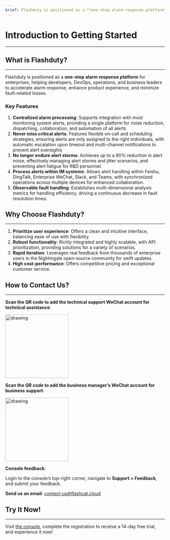 ```yaml
---
brief: Flashduty is positioned as a **one-stop alarm response platform** for enterprises, helping developers, DevOps, operations, and business leaders to accelerate alarm response, enhance product experience, and minimize fault-related losses.
---
```


# Introduction to Getting Started

---

## What is Flashduty?
---

Flashduty is positioned as a **one-stop alarm response platform** for enterprises, helping developers, DevOps, operations, and business leaders to accelerate alarm response, enhance product experience, and minimize fault-related losses.

### Key Features
1. **Centralized alarm processing**: Supports integration with most monitoring system alerts, providing a single platform for noise reduction, dispatching, collaboration, and automation of all alerts
2. **Never miss critical alerts**: Features flexible on-call and scheduling strategies, ensuring alerts are only assigned to the right individuals, with automatic escalation upon timeout and multi-channel notifications to prevent alert oversights
3. **No longer endure alert storms**: Achieves up to a 90% reduction in alert noise, effectively managing alert storms and jitter scenarios, and preventing alert fatigue for R&D personnel.
4. **Process alerts within IM systems**: Allows alert handling within Feishu, DingTalk, Enterprise WeChat, Slack, and Teams, with synchronized operations across multiple devices for enhanced collaboration.
5. **Observable fault handling**: Establishes multi-dimensional analysis metrics for handling efficiency, driving a continuous decrease in fault resolution times.

## Why Choose Flashduty?
---
1. **Prioritize user experience**: Offers a clean and intuitive interface, balancing ease of use with flexibility.
2. **Robust functionality**: Richly integrated and highly scalable, with API prioritization, providing solutions for a variety of scenarios.
3. **Rapid iteration**: Leverages real feedback from thousands of enterprise users in the Nightingale open-source community for swift updates.
4. **High cost-performance**: Offers competitive pricing and exceptional customer service.

## How to Contact Us?
---
**Scan the QR code to add the technical support WeChat account for technical assistance**:

<img src="https://fcdoc.github.io/img/kZTm5bHIA9-B1cSv2EEh_TAgRE86cwewNUiyjgJ4ceo.avif" alt="drawing" width="200">

**Scan the QR code to add the business manager’s WeChat account for business support**:

<img src="https://fcdoc.github.io/img/lUuHJZGgA3k24I-EH9IDwEk2N6wZfuHnbS2lGmxpRGo.avif" alt="drawing" width="200">


**Console feedback**:

Login to the console’s top-right corner, navigate to **Support > Feedback**, and submit your feedback.


**Send us an email**:
[contact-us@flashcat.cloud](mailto:contact-us@flashcat.cloud)


## Try It Now!
---

Visit [the console](https://console.flashcat.cloud/login?from=docs-intro), complete the registration to receive a 14-day free trial, and experience it now!